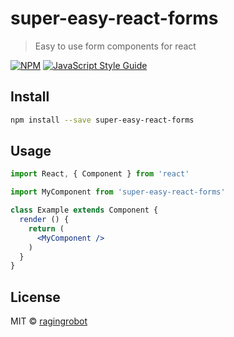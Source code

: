 # super-easy-react-forms

> Easy to use form components for react

[![NPM](https://img.shields.io/npm/v/super-easy-react-forms.svg)](https://www.npmjs.com/package/super-easy-react-forms) [![JavaScript Style Guide](https://img.shields.io/badge/code_style-standard-brightgreen.svg)](https://standardjs.com)

## Install

```bash
npm install --save super-easy-react-forms
```

## Usage

```jsx
import React, { Component } from 'react'

import MyComponent from 'super-easy-react-forms'

class Example extends Component {
  render () {
    return (
      <MyComponent />
    )
  }
}
```

## License

MIT © [ragingrobot](https://github.com/ragingrobot)
